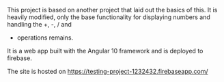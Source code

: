 This project is based on another project that laid out the basics of this. It is heavily modified, only the base functionality for displaying numbers and handling the +, -, / and 
* operations remains.

It is a web app built with the Angular 10 framework and is deployed to firebase.

The site is hosted on https://testing-project-1232432.firebaseapp.com/
